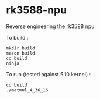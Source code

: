 # rk3588-npu
Reverse engineering the rk3588 npu

To build :
```
mkdir build
meson build
cd build
ninja
```

To run (tested against 5.10 kernel) :
```
cd build
./matmul_4_36_16
```
